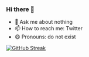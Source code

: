 ### Hi there 👋


- 💬 Ask me about nothing
- 📫 How to reach me: Twitter
- 😄 Pronouns: do not exist

[![GitHub Streak](http://github-readme-streak-stats.herokuapp.com?user=ocbrollingpaper&theme=nightowl&hide_border=true&date_format=M%20j%5B%2C%20Y%5D)](https://git.io/streak-stats)
